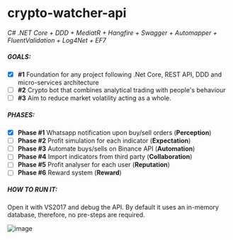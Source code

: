 # crypto-watcher-api
_C# .NET Core + DDD + MediatR + Hangfire + Swagger + Automapper + FluentValidation + Log4Net + EF7_

##### GOALS:
- [x] **#1** Foundation for any project following .Net Core, REST API, DDD and micro-services architecture  
- [ ] **#2** Crypto bot that combines analytical trading with people's behaviour 
- [ ] **#3** Aim to reduce market volatility acting as a whole.

##### PHASES:
- [x]  **Phase #1** Whatsapp notification upon buy/sell orders (**Perception**)  
- [ ]  **Phase #2** Profit simulation for each indicator (**Expectation**)  
- [ ]  **Phase #3** Automate buys/sells on Binance API (**Automation**)  
- [ ]  **Phase #4** Import indicators from third party (**Collaboration**)  
- [ ]  **Phase #5** Profit analyser for each user (**Reputation**)  
- [ ]  **Phase #6** Reward system (**Reward**)

##### HOW TO RUN IT:
Open it with VS2017 and debug the API. By default it uses an in-memory database, therefore, no pre-steps are required.

![image](https://user-images.githubusercontent.com/1844530/49256679-328eca80-f406-11e8-9e74-26ee9c9b55a6.png)




